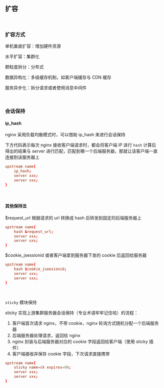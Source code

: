 ## 扩容

<br>

### 扩容方式

单机垂直扩容：增加硬件资源

水平扩容：集群化

颗粒度拆分：分布式

数据异构化：多级缓存机制，如客户端缓存与 CDN 缓存

服务异步化：拆分请求或者使用消息中间件

<br>

### 会话保持

#### ip_hash

nginx 采用负载均衡模式时，可以借助 ip_hash 来进行会话保持

下方代码表示每次 nginx 接收客户端请求时，都会将客户端 IP 进行 `hash` 计算后得出的结果与 server 进行匹配，匹配到哪一个后端服务器，那就让该客户端一直连接到该服务器上

```conf
upstream name{
    ip_hash;
    server xxx;
    server xxx;
}
```

<br>

#### 其他保持法

$request_url 根据请求的 url 转换成 hash 后转发到固定的后端服务器上

```conf
upstream name{
    hash &request_url;
    server xxx;
    server xxx;
}
```

$cookie_jsessionid 或者客户端拿到服务器下发的 cookie 后返回给服务器

```conf
upstream name{
    hash $cookie_jseesionid;
    server xxx;
    server xxx;
}
```

<br>

`sticky` 模块保持

sticky 实现上游集群服务器会话保持（专业术语牢牢记住哈）的流程：

1. 客户端首次请求 nginx，不带 cookie，nginx 轮询方式随机分配一个后端服务器
2. 后端服务器处理请求，返回给 nginx
3. nginx 封装与后端服务器对应的 cookie 字段返回给客户端（使用 sticky 插件）
4. 客户端接收并保存 cookie 字段，下次请求直接携带

```conf
upstream name{
    sticky name=ck expires=6h;
    server xxx;
    server xxx;
}
```

<br>
